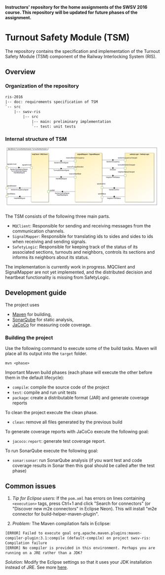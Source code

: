 **Instructors' repository for the home assignments of the SWSV 2016 course. This repository will be updated for future phases of the assignment.**

# Turnout Safety Module (TSM)

The repository contains the specification and implementation of the Turnout Safety Module (TSM) component of the Railway Interlocking System (RIS).

## Overview

### Organization of the repository

```
ris-2016
|-- doc: requirements specification of TSM
`-- src
    |-- swsv-ris
        |-- src
            |-- main: preliminary implementation
            `-- test: unit tests
```

### Internal structure of TSM

![Internal structure of TSM](doc/images/TurnoutSafetyModuleInternal.png)

The TSM consists of the following three main parts.

- `MQClient`: Responsible for sending and receiving messages from the communication channels.
- `SignalMapper`: Responsible for translating ids to sides and sides to ids when receiving and sending signals.
- `SafetyLogic`: Responsible for keeping track of the status of its associated sections, turnouts and neighbors, controls its sections and informs its neighbors about its status.

The implementation is currently work in progress. MQClient and SignalMapper are not yet implemented, and the distributed decision and heartbeat functionality is missing from SafetyLogic.

## Development guide

The project uses
- [Maven](https://maven.apache.org/) for building,
- [SonarQube](http://www.sonarqube.org/) for static analysis,
- [JaCoCo](http://www.eclemma.org/jacoco/) for measuring code coverage.

### Building the project

Use the following command to execute some of the build tasks. Maven will place all its output into the `target` folder.

```
mvn <phase>
```

Important Maven build phases (each phase will execute the other before them in the default lifecycle):

- `compile`: compile the source code of the project
- `test`: compile and run unit tests
- `package`: create a distributable format (JAR) and generate coverage reports

To clean the project execute the clean phase.

- `clean`: remove all files generated by the previous build

To generate coverage reports with JaCoCo execute the following goal:

- `jacoco:report`: generate test coverage report.

To run SonarQube execute the following goal:

- `sonar:sonar`: run SonarQube analysis (if you want test and code coverage results in Sonar then this goal should be called after the test phase)

## Common issues

1. *Tip for Eclipse users:* If the `pom.xml` has errors on lines containing `<execution>` tags, press Ctrl+1 and click "Search for connectors" (or "Discover new m2e connectors" in Eclipse Neon). This will install "m2e connector for build-helper-maven-plugin".

1. *Problem:* The Maven compilation fails in Eclipse:

  ```
  [ERROR] Failed to execute goal org.apache.maven.plugins:maven-compiler-plugin:3.1:compile (default-compile) on project swsv-ris: Compilation failure
  [ERROR] No compiler is provided in this environment. Perhaps you are running on a JRE rather than a JDK?
  ```

  *Solution:* Modify the Eclipse settings so that it uses your JDK installation instead of JRE. See more [here](http://stackoverflow.com/questions/19655184/no-compiler-is-provided-in-this-environment-perhaps-you-are-running-on-a-jre-ra).
